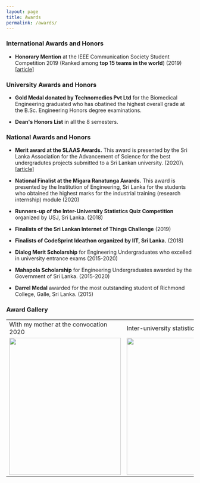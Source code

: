 ```yaml
---
layout: page
title: Awards
permalink: /awards/
---
```


### International Awards and Honors

* **Honorary Mention** at the IEEE Communication Society Student Competition 2019 (Ranked among **top 15 teams in the world**) (2019)
[[article]](http://www.ent.mrt.ac.lk/web3/index.php/news/212-honorary-mentions-at-the-ieee-comsoc-student-competition-2019)

### University Awards and Honors

* **Gold Medal donated by Technomedics Pvt Ltd** for the Biomedical Engineering graduated who has obatined the highest overall grade at the B.Sc. Engineering Honors degree examinations.

* **Dean's Honors List** in all the 8 semesters.

### National Awards and Honors

* **Merit award at the SLAAS Awards.** This award is presented by the Sri Lanka Association for the Advancement of Science for the best undergradutes projects submitted to a Sri Lankan university. (2020)\\
[[article]](http://www.ent.mrt.ac.lk/web3/index.php/news/220-entc-wins-group-category-merit-at-the-manamperi-award-engineering-2020)

* **National Finalist at the Migara Ranatunga Awards.** This award is presented by the Institution of Engineering, Sri Lanka for the students who obtained the highest marks for the industrial training (research internship) module (2020)

* **Runners-up of the Inter-University Statistics Quiz Competition** organized by USJ, Sri Lanka. (2018)

* **Finalists of the Sri Lankan Internet of Things Challenge** (2019)

* **Finalists of CodeSprint Ideathon organized by IIT, Sri Lanka.** (2018)

* **Dialog Merit Scholarship** for Engineering Undergraduates who excelled in university entrance exams (2015-2020)

* **Mahapola Scholarship** for Engineering Undergraduates awarded by the Government of Sri Lanka. (2015-2020)

* **Darrel Medal** awarded for the most outstanding student of Richmond College, Galle, Sri Lanka. (2015)

### Award Gallery

<table>
  <tr>
    <td>With my mother at the convocation 2020</td>
    <td>Inter-university statistics competition 2018</td>
  </tr>
  <tr>
    <td valign="top"><img src="{{site.url}}/images/award1.jpg" width="300" height="368" /></td>
    <td valign="top"><img src="{{site.url}}/images/award2.jpg" width="600" height="368" /></td>
  </tr>
 </table>

<!-- <table class="image">
<caption align="bottom">With my mother at the convocation 2020</caption>
<tr><td><img src="{{site.url}}/images/award1.jpg" width="300" height="368" /></td></tr>
</table>

<table class="image">
<caption align="bottom">Inter-university statistics competition 2018</caption>
<tr><td><img src="{{site.url}}/images/award2.jpg" width="600" height="368" /></td></tr>
</table> -->
